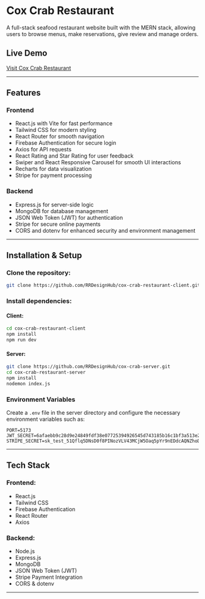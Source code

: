 # Cox Crab Restaurant

A full-stack seafood restaurant website built with the MERN stack, allowing users to browse menus, make reservations,  give review and manage orders.

## Live Demo
[Visit Cox Crab Restaurant](https://cox-crab.surge.sh)

---

## Features

### Frontend
- React.js with Vite for fast performance
- Tailwind CSS for modern styling
- React Router for smooth navigation
- Firebase Authentication for secure login
- Axios for API requests
- React Rating and Star Rating for user feedback
- Swiper and React Responsive Carousel for smooth UI interactions
- Recharts for data visualization
- Stripe for payment processing

### Backend
- Express.js for server-side logic
- MongoDB for database management
- JSON Web Token (JWT) for authentication
- Stripe for secure online payments
- CORS and dotenv for enhanced security and environment management

---

## Installation & Setup

### Clone the repository:
```sh
git clone https://github.com/RRDesignHub/cox-crab-restaurant-client.git
```

### Install dependencies:
#### Client:
```sh
cd cox-crab-restaurant-client
npm install
npm run dev
```

#### Server:
```sh
git clone https://github.com/RRDesignHub/cox-crab-server.git
cd cox-crab-restaurant-server
npm install
nodemon index.js
```

### Environment Variables
Create a `.env` file in the server directory and configure the necessary environment variables such as:
```
PORT=5173
JWT_SECRET=6afaebb9c28d9e24849fdf38e07725394926545d743185b16c1bf3a513e2790b4283eba08e02b072ecd48a69c6ea5a035c183b9e83764a458df575956d8768ea
STRIPE_SECRET=sk_test_51Qflq5DNsD0f8PINozVLV43MCjW5Oaq5pYr9nEDdcAQNZhoD11bXDmkofSEW6LBqk7sV8pbvbK96WICe6mc4tec000LnfHR7YI
```

---

## Tech Stack

### Frontend:
- React.js
- Tailwind CSS
- Firebase Authentication
- React Router
- Axios

### Backend:
- Node.js
- Express.js
- MongoDB
- JSON Web Token (JWT)
- Stripe Payment Integration
- CORS & dotenv

---

